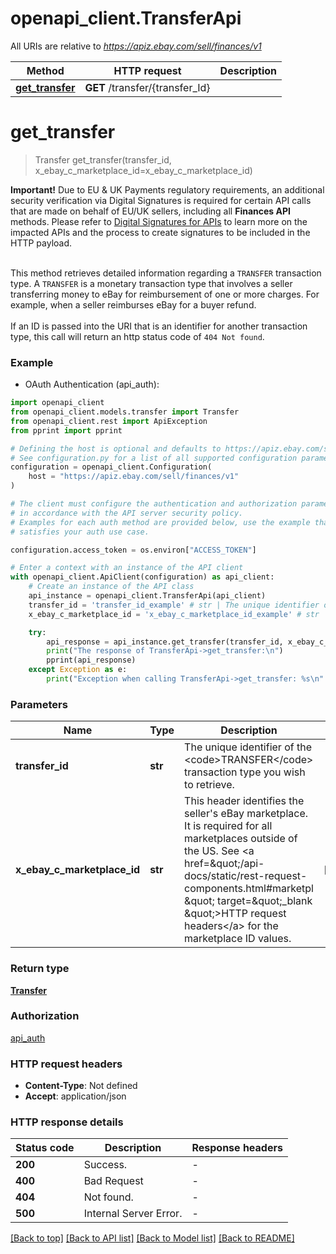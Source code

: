 # openapi_client.TransferApi

All URIs are relative to *https://apiz.ebay.com/sell/finances/v1*

Method | HTTP request | Description
------------- | ------------- | -------------
[**get_transfer**](TransferApi.md#get_transfer) | **GET** /transfer/{transfer_Id} | 


# **get_transfer**
> Transfer get_transfer(transfer_id, x_ebay_c_marketplace_id=x_ebay_c_marketplace_id)



<div class=\"msgbox_important\"><p class=\"msgbox_importantInDiv\" data-mc-autonum=\"&lt;b&gt;&lt;span style=&quot;color: #dd1e31;&quot; class=&quot;mcFormatColor&quot;&gt;Important! &lt;/span&gt;&lt;/b&gt;\"><span class=\"autonumber\"><span><b><span style=\"color: #dd1e31;\" class=\"mcFormatColor\">Important!</span></b></span></span> Due to EU &amp; UK Payments regulatory requirements, an additional security verification via Digital Signatures is required for certain API calls that are made on behalf of EU/UK sellers, including all <b>Finances API</b> methods. Please refer to <a href=\"/develop/guides/digital-signatures-for-apis \" target=\"_blank\">Digital Signatures for APIs</a> to learn more on the impacted APIs and the process to create signatures to be included in the HTTP payload.</p></div><br>This method retrieves detailed information regarding a <code>TRANSFER</code> transaction type. A <code>TRANSFER</code> is a  monetary transaction type that involves a seller transferring money to eBay for reimbursement of one or more charges. For example, when a seller reimburses eBay for a buyer refund.<br><br>If an ID is passed into the URI that is an identifier for another transaction type, this call will return an http status code of <code>404 Not found</code>.

### Example

* OAuth Authentication (api_auth):

```python
import openapi_client
from openapi_client.models.transfer import Transfer
from openapi_client.rest import ApiException
from pprint import pprint

# Defining the host is optional and defaults to https://apiz.ebay.com/sell/finances/v1
# See configuration.py for a list of all supported configuration parameters.
configuration = openapi_client.Configuration(
    host = "https://apiz.ebay.com/sell/finances/v1"
)

# The client must configure the authentication and authorization parameters
# in accordance with the API server security policy.
# Examples for each auth method are provided below, use the example that
# satisfies your auth use case.

configuration.access_token = os.environ["ACCESS_TOKEN"]

# Enter a context with an instance of the API client
with openapi_client.ApiClient(configuration) as api_client:
    # Create an instance of the API class
    api_instance = openapi_client.TransferApi(api_client)
    transfer_id = 'transfer_id_example' # str | The unique identifier of the <code>TRANSFER</code> transaction type you wish to retrieve.
    x_ebay_c_marketplace_id = 'x_ebay_c_marketplace_id_example' # str | This header identifies the seller's eBay marketplace. It is required for all marketplaces outside of the US. See <a href=\"/api-docs/static/rest-request-components.html#marketpl \" target=\"_blank \">HTTP request headers</a> for the marketplace ID values. (optional)

    try:
        api_response = api_instance.get_transfer(transfer_id, x_ebay_c_marketplace_id=x_ebay_c_marketplace_id)
        print("The response of TransferApi->get_transfer:\n")
        pprint(api_response)
    except Exception as e:
        print("Exception when calling TransferApi->get_transfer: %s\n" % e)
```



### Parameters


Name | Type | Description  | Notes
------------- | ------------- | ------------- | -------------
 **transfer_id** | **str**| The unique identifier of the &lt;code&gt;TRANSFER&lt;/code&gt; transaction type you wish to retrieve. | 
 **x_ebay_c_marketplace_id** | **str**| This header identifies the seller&#39;s eBay marketplace. It is required for all marketplaces outside of the US. See &lt;a href&#x3D;\&quot;/api-docs/static/rest-request-components.html#marketpl \&quot; target&#x3D;\&quot;_blank \&quot;&gt;HTTP request headers&lt;/a&gt; for the marketplace ID values. | [optional] 

### Return type

[**Transfer**](Transfer.md)

### Authorization

[api_auth](../README.md#api_auth)

### HTTP request headers

 - **Content-Type**: Not defined
 - **Accept**: application/json

### HTTP response details

| Status code | Description | Response headers |
|-------------|-------------|------------------|
**200** | Success. |  -  |
**400** | Bad Request |  -  |
**404** | Not found. |  -  |
**500** | Internal Server Error. |  -  |

[[Back to top]](#) [[Back to API list]](../README.md#documentation-for-api-endpoints) [[Back to Model list]](../README.md#documentation-for-models) [[Back to README]](../README.md)

